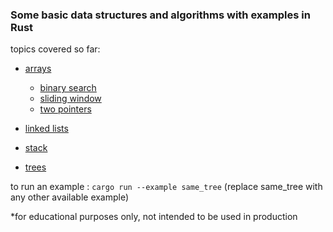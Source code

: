 ### Some basic data structures and algorithms with examples in Rust

topics covered so far:
- [arrays](https://github.com/tracyspacy/algos_data_structures_rust/tree/master/src/arrays)
  - [binary search](https://github.com/tracyspacy/algos_data_structures_rust/tree/master/src/arrays/binary_search)
  - [sliding window](https://github.com/tracyspacy/algos_data_structures_rust/tree/master/src/arrays/sliding_window)
  - [two pointers](https://github.com/tracyspacy/algos_data_structures_rust/tree/master/src/arrays/two_pointers)
- [linked lists](https://github.com/tracyspacy/algos_data_structures_rust/tree/master/src/linked_list)

- [stack](https://github.com/tracyspacy/algos_data_structures_rust/tree/master/src/stack)

- [trees](https://github.com/tracyspacy/algos_data_structures_rust/tree/master/src/trees)

to run an example : ```cargo run --example same_tree``` (replace same_tree with any other available example)


*for educational purposes only, not intended to be used in production
